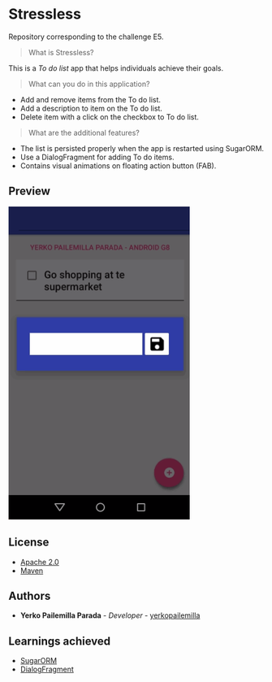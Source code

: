 # Stressless

Repository corresponding to the challenge E5.

> What is Stressless?

This is a *To do list* app that helps individuals achieve their goals.

> What can you do in this application?

* Add and remove items from the To do list.
* Add a description to item on the To do list.
* Delete item with a click on the checkbox to To do list.

> What are the additional features?

* The list is persisted properly when the app is restarted using SugarORM.
* Use a DialogFragment for adding To do items.
* Contains visual animations on floating action button (FAB).

## Preview

![](Stressless.gif)

## License

* [Apache 2.0](http://www.apache.org/licenses/LICENSE-2.0.html)
* [Maven](https://maven.apache.org/)

## Authors

* **Yerko Pailemilla Parada** - *Developer* - [yerkopailemilla](https://github.com/yerkopailemilla)

## Learnings achieved

* [SugarORM](https://satyan.github.io/sugar/)
* [DialogFragment](https://developer.android.com/reference/android/app/DialogFragment)
